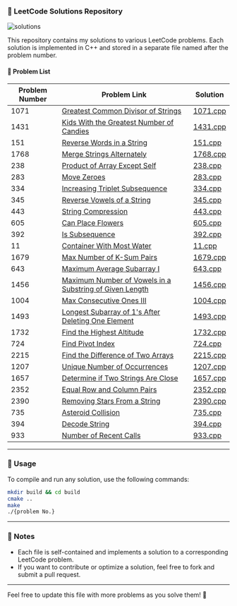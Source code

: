 ### 📌 LeetCode Solutions Repository

![solutions](https://img.shields.io/badge/Solutions-18-purple)

This repository contains my solutions to various LeetCode problems. Each solution is implemented in C++ and stored in a separate file named after the problem number.

#### 📝 Problem List

| Problem Number | Problem Link | Solution |
|---------------|-------------|----------|
| 1071 | [Greatest Common Divisor of Strings](https://leetcode.com/problems/greatest-common-divisor-of-strings/) | [1071.cpp](1071.cpp) |
| 1431 | [Kids With the Greatest Number of Candies](https://leetcode.com/problems/kids-with-the-greatest-number-of-candies/) | [1431.cpp](1431.cpp) |
| 151 | [Reverse Words in a String](https://leetcode.com/problems/reverse-words-in-a-string/) | [151.cpp](151.cpp) |
| 1768 | [Merge Strings Alternately](https://leetcode.com/problems/merge-strings-alternately/) | [1768.cpp](1768.cpp) |
| 238 | [Product of Array Except Self](https://leetcode.com/problems/product-of-array-except-self/) | [238.cpp](238.cpp) |
| 283 | [Move Zeroes](https://leetcode.com/problems/move-zeroes/) | [283.cpp](283.cpp) |
| 334 | [Increasing Triplet Subsequence](https://leetcode.com/problems/increasing-triplet-subsequence/) | [334.cpp](334.cpp) |
| 345 | [Reverse Vowels of a String](https://leetcode.com/problems/reverse-vowels-of-a-string/) | [345.cpp](345.cpp) |
| 443 | [String Compression](https://leetcode.com/problems/string-compression/) | [443.cpp](443.cpp) |
| 605 | [Can Place Flowers](https://leetcode.com/problems/can-place-flowers/) | [605.cpp](605.cpp) |
| 392 | [Is Subsequence](https://leetcode.com/problems/is-subsequence/) | [392.cpp](392.cpp) |
| 11 |  [Container With Most Water](https://leetcode.com/problems/container-with-most-water/) | [11.cpp](11.cpp) |
| 1679 |  [Max Number of K-Sum Pairs](https://leetcode.com/problems/max-number-of-k-sum-pairs) | [1679.cpp](1679.cpp) |
| 643 |  [Maximum Average Subarray I](https://leetcode.com/problems/maximum-average-subarray-i) | [643.cpp](643.cpp) |
| 1456 |  [Maximum Number of Vowels in a Substring of Given Length](https://leetcode.com/problems/maximum-number-of-vowels-in-a-substring-of-given-length/) | [1456.cpp](1456.cpp) |
| 1004 |  [Max Consecutive Ones III](https://leetcode.com/problems/max-consecutive-ones-iii/) | [1004.cpp](1004.cpp) |
| 1493 |  [Longest Subarray of 1's After Deleting One Element](https://leetcode.com/problems/longest-subarray-of-1s-after-deleting-one-element) | [1493.cpp](1493.cpp) |
| 1732 |  [Find the Highest Altitude](https://leetcode.com/problems/find-the-highest-altitude) | [1732.cpp](1732.cpp) |
| 724 |  [Find Pivot Index](https://leetcode.com/problems/find-pivot-index) | [724.cpp](724.cpp) |
| 2215 |  [Find the Difference of Two Arrays](https://leetcode.com/problems/find-the-difference-of-two-arrays)| [2215.cpp](2215.cpp) |
| 1207 |  [Unique Number of Occurrences](https://leetcode.com/problems/find-the-difference-of-two-arrays)| [1207.cpp](1207.cpp) |
| 1657 |  [Determine if Two Strings Are Close](https://leetcode.com/problems/determine-if-two-strings-are-close)| [1657.cpp](1657.cpp) |
| 2352 |  [Equal Row and Column Pairs](https://leetcode.com/problems/equal-row-and-column-pairs)| [2352.cpp](2352.cpp) |
| 2390 |  [Removing Stars From a String](https://leetcode.com/problems/removing-stars-from-a-string)| [2390.cpp](2390.cpp) |
| 735 |  [Asteroid Collision](https://leetcode.com/problems/asteroid-collision)| [735.cpp](735.cpp) |
| 394 |  [Decode String](https://leetcode.com/problems/decode-string)| [394.cpp](394.cpp) |
| 933 |  [Number of Recent Calls](https://leetcode.com/problems/number-of-recent-calls)| [933.cpp](933.cpp) |

---

### 🚀 Usage

To compile and run any solution, use the following commands:

```bash
mkdir build && cd build 
cmake ..
make
./{problem No.}
```

---

### 📌 Notes

- Each file is self-contained and implements a solution to a corresponding LeetCode problem.
- If you want to contribute or optimize a solution, feel free to fork and submit a pull request.

---

Feel free to update this file with more problems as you solve them! 🚀
